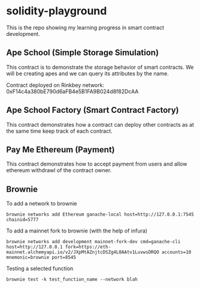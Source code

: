 # solidity-playground

This is the repo showing my learning progress in smart contract development.

## Ape School (Simple Storage Simulation)
This contract is to demonstrate the storage behavior of smart contracts. We will be creating apes and we can query its attributes by the name.

Contract deployed on Rinkbey network: 0xF14c4a380bE790d6aFB4e5B1FA9B024d8f82DcAA

## Ape School Factory (Smart Contract Factory)
This contract demonstrates how a contract can deploy other contracts as at the same time keep track of each contract.

## Pay Me Ethereum (Payment)
This contract demonstrates how to accept payment from users and allow ethereum withdrawl of the contract owner.

## Brownie
To add a network to brownie
```
brownie networks add Ethereum ganache-local host=http://127.0.0.1:7545 chainid=5777
```

To add a mainnet fork to brownie (with the help of infura)
```
brownie networks add development mainnet-fork-dev cmd=ganache-cli host=http://127.0.0.1 fork=https://eth-mainnet.alchemyapi.io/v2/JXpMtAZnjtcDSZg4L0AAtv1LuvwsDRQO accounts=10 mnemonic=brownie port=8545
```

Testing a selected function
```
brownie test -k test_function_name --network blah
```